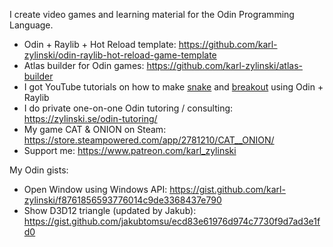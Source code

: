 I create video games and learning material for the Odin Programming Language.

- Odin + Raylib + Hot Reload template: https://github.com/karl-zylinski/odin-raylib-hot-reload-game-template
- Atlas builder for Odin games: https://github.com/karl-zylinski/atlas-builder
- I got YouTube tutorials on how to make [snake](https://github.com/karl-zylinski/snake-tutorial-code) and [breakout](https://github.com/karl-zylinski/breakout) using Odin + Raylib
- I do private one-on-one Odin tutoring / consulting: https://zylinski.se/odin-tutoring/
- My game CAT & ONION on Steam: https://store.steampowered.com/app/2781210/CAT__ONION/
- Support me: https://www.patreon.com/karl_zylinski

My Odin gists:
- Open Window using Windows API: https://gist.github.com/karl-zylinski/f8761856593776014c9de3368437e790
- Show D3D12 triangle (updated by Jakub): https://gist.github.com/jakubtomsu/ecd83e61976d974c7730f9d7ad3e1fd0
